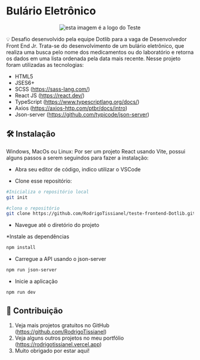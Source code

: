 # Bulário Eletrônico

<p align="center">
  <img src="./logo.svg" alt="esta imagem é a logo do Teste" border="0">
</p>

💡 Desafio desenvolvido pela equipe Dotlib para a vaga de Desenvolvedor Front End Jr.
Trata-se do desenvolvimento de um bulário eletrônico, que realiza uma busca pelo nome dos medicamentos
ou do laboratório e retorna os dados em uma lista ordenada pela data mais recente.
Nesse projeto foram utilizadas as tecnologias:

* HTML5
* JSES6+
* SCSS (https://sass-lang.com/)
* React JS (https://react.dev/)
* TypeScript (https://www.typescriptlang.org/docs/)
* Axios (https://axios-http.com/ptbr/docs/intro)
* Json-server (https://github.com/typicode/json-server)


## 🛠 Instalação

Windows, MacOs ou Linux: Por ser um projeto React usando Vite, possui alguns passos a serem seguindos para fazer a instalação:

* Abra seu editor de código, indico utilizar o VSCode

* Clone esse repositório: 
```sh
#Inicializa o repositório local
git init

#clona o repositório
git clone https://github.com/RodrigoTissianel/teste-frontend-Dotlib.git
```
* Navegue até o diretório do projeto

*Instale as dependências
```sh
npm install
```

* Carregue a API usando o json-server
```sh
npm run json-server
```
* Inicie a aplicação
```sh
npm run dev
```


## 🚀 Contribuição

1. Veja mais projetos gratuitos no GitHub (<https://github.com/RodrigoTissianel>)
2. Veja alguns outros projetos no meu portfólio (<https://rodrigotissianel.vercel.app>)
3. Muito obrigado por estar aqui!